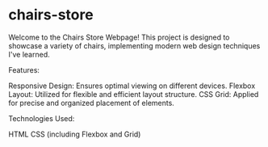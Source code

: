 # chairs-store

Welcome to the Chairs Store Webpage! This project is designed to showcase a variety of chairs, implementing modern web design techniques I've learned.

Features:

Responsive Design: Ensures optimal viewing on different devices.
Flexbox Layout: Utilized for flexible and efficient layout structure.
CSS Grid: Applied for precise and organized placement of elements.

Technologies Used:

HTML
CSS (including Flexbox and Grid)
